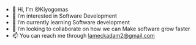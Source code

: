 - 👋 Hi, I’m @Kiyogomas
- 👀 I’m interested in Software Development
- 🌱 I’m currently learning Software development
- 💞️ I’m looking to collaborate on how we can Make software grow faster 
- 📫 You can reach me through lameckadam2@gmail.com

<!---
lameck255/lameck255 is a ✨ special ✨ repository because its `README.md` (this file) appears on your GitHub profile.
You can click the Preview link to take a look at your changes.
--->
